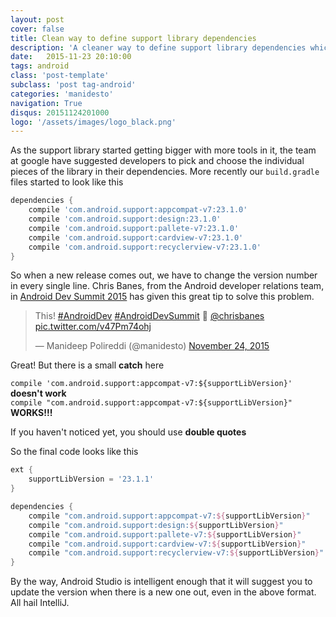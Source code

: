 ```yaml
---
layout: post
cover: false
title: Clean way to define support library dependencies
description: 'A cleaner way to define support library dependencies which makes updating their version number a whole lot easier'
date:   2015-11-23 20:10:00
tags: android
class: 'post-template'
subclass: 'post tag-android'
categories: 'manidesto'
navigation: True
disqus: 20151124201000
logo: '/assets/images/logo_black.png'
---
```


As the support library started getting bigger with more tools in it, the team at google have suggested developers to pick and choose the individual pieces of the library in their dependencies. More recently our `build.gradle` files started to look like this

```groovy
dependencies {
    compile 'com.android.support:appcompat-v7:23.1.0'
    compile 'com.android.support:design:23.1.0'
    compile 'com.android.support:pallete-v7:23.1.0'
    compile 'com.android.support:cardview-v7:23.1.0'
    compile 'com.android.support:recyclerview-v7:23.1.0'
}
```

So when a new release comes out, we have to change the version number in every single line. Chris Banes, from the Android developer relations team, in [Android Dev Summit 2015](https://www.youtube.com/watch?v=ihQ16K8gSuQ&t=17m58s) has given this great tip to solve this problem.

<blockquote class="twitter-tweet" lang="en"><p lang="en" dir="ltr">This! <a href="https://twitter.com/hashtag/AndroidDev?src=hash">#AndroidDev</a> <a href="https://twitter.com/hashtag/AndroidDevSummit?src=hash">#AndroidDevSummit</a>&#10;🙏 <a href="https://twitter.com/chrisbanes">@chrisbanes</a> <a href="https://t.co/v47Pm74ohj">pic.twitter.com/v47Pm74ohj</a></p>&mdash; Manideep Polireddi (@manidesto) <a href="https://twitter.com/manidesto/status/669195097947377664">November 24, 2015</a></blockquote>
<script async src="//platform.twitter.com/widgets.js" charset="utf-8"></script>

Great! But there is a small **catch** here  

`compile 'com.android.support:appcompat-v7:${supportLibVersion}'` **doesn't work**  
`compile "com.android.support:appcompat-v7:${supportLibVersion}"` **WORKS!!!**  

If you haven't noticed yet, you should use **double quotes**

So the final code looks like this

```groovy
ext {
    supportLibVersion = '23.1.1'
}

dependencies {
    compile "com.android.support:appcompat-v7:${supportLibVersion}"
    compile "com.android.support:design:${supportLibVersion}"
    compile "com.android.support:pallete-v7:${supportLibVersion}"
    compile "com.android.support:cardview-v7:${supportLibVersion}"
    compile "com.android.support:recyclerview-v7:${supportLibVersion}"
}
```

By the way, Android Studio is intelligent enough that it will suggest you to update the version when there is a new one out, even in the above format. All hail IntelliJ.
